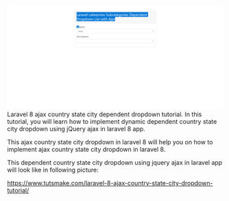
![Screenshot from 2020-08-06 23-23-06](https://github.com/sobuz80/Laraval_8_Country_State_City/blob/master/screenshot-127.0.0.1_8000-2021.06.30-22_12_36.png)
Laravel 8 ajax country state city dependent dropdown tutorial. In this tutorial, you will learn how to implement dynamic dependent country state city dropdown using jQuery ajax in laravel 8 app.

This ajax country state city dropdown in laravel 8 will help you on how to implement ajax country state city dropdown in laravel 8.

This dependent country state city dropdown using jquery ajax in laravel app will look like in following picture:



https://www.tutsmake.com/laravel-8-ajax-country-state-city-dropdown-tutorial/






